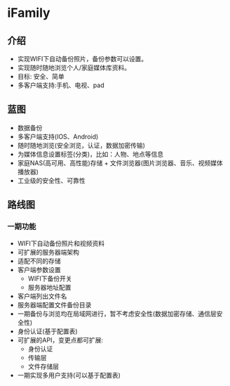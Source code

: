 # iFamily
## 介绍
- 实现WIFI下自动备份照片，备份参数可以设置。
- 实现随时随地浏览个人/家庭媒体库资料。
- 目标: 安全、简单
- 多客户端支持:手机、电视、pad

## 蓝图
- 数据备份
- 多客户端支持(IOS、Android)
- 随时随地浏览(安全浏览，认证，数据加密传输)
- 为媒体信息设置标签(分类)，比如：人物、地点等信息
- 家庭NAS(高可用、高性能)存储 + 文件浏览器(图片浏览器、音乐、视频媒体播放器)
- 工业级的安全性、可靠性

## 路线图

### 一期功能
- WIFI下自动备份照片和视频资料
- 可扩展的服务器端架构
- 适配不同的存储
- 客户端参数设置
  - WIFI下备份开关
  - 服务器地址配置
- 客户端列出文件名
- 服务器端配置文件备份目录
- 一期备份与浏览均在局域网进行，暂不考虑安全性(数据加密存储、通信层安全性)
- 身份认证(基于配置表)
- 可扩展的API，变更点都可扩展:
  - 身份认证
  - 传输层
  - 文件存储层
- 一期实现多用户支持(可以基于配置表)

